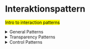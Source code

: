 # Interaktionspattern

<mark>Intro to interaction patterns</mark>

<details>
  <summary>
    General Patterns
  </summary>

  | Pattern Name | Pattern Summary | Pattern Source | Exemplary Use |
  | --- | --- | --- | --- |
  | Privacy Settings     |   Users must be able to set their preferences for the behavior of a digital ecosystem and need a central place where they can customize the data processing of the digital ecosystem to their specifications. | <ul><li> [ui-patterns.com](https://ui-patterns.com/patterns/settings)</li><li> [socialpatterns.adl.org](https://socialpatterns.adl.org/patterns/account-privacy-setting/) </li><ul> | <ul><li>Airbnb</li><li>Amazon</li><li>eBay</li><li>Google</li><li>Airbnb</li><li>Office Delve</li><li>beck-online</li><li>Discogs</li><li>Kleinanzeigen</li><li>Sage</li></ul>   |
</details>

<details>
  <summary>
    Transparency Patterns
  </summary>
</details>

<details>
  <summary>
    Control Patterns
  </summary>
</details>
